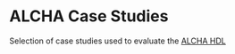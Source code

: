 # ALCHA Case Studies

Selection of case studies used to evaluate the
[ALCHA HDL](https://github.com/jpt13653903/ALCHA)

